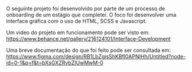 O seguinte projeto foi desenvolvido por parte de um processo de onboarding de um estágio que completei.
O foco foi desenvolver uma interface gráfica com o uso de HTML, SCSS e Javascript.

Um video do projeto em funcionamento pode ser visto em:
https://www.behance.net/gallery/216124101/Interface-Development

Uma breve documentação do que foi feito pode ser consultada em:
https://www.figma.com/design/RB1LbZgjsShKBfl0APNIHh/Untitled?node-id=0-1&p=f&t=bXsGXZRvbZIUwMwM-0
